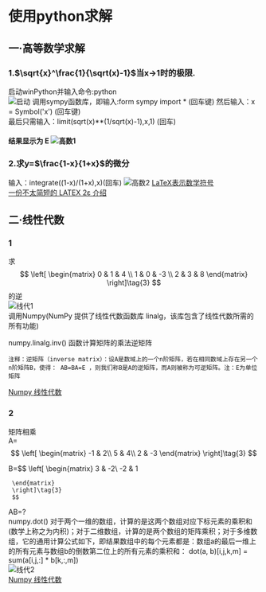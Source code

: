 # 使用python求解

##  一·高等数学求解

### 1.$\sqrt{x}^\frac{1}{\sqrt(x)-1}$当x$\to$1时的极限. 

启动winPython并输入命令:python  
![启动](http://m.qpic.cn/psb?/V12aKRuu4cvTlT/vVFTWHR*NuRY92Gz8eusJJUTjQ0lN3nb9JLIOUYcYXQ!/b/dFMBAAAAAAAA&bo=6QK7AAAAAAADB3I!&rf=viewer_4)
调用sympy函数库，即输入:form sympy import *  (回车键)
然后输入：x = Symbol('x') (回车键)  
最后只需输入：limit(sqrt(x)**(1/sqrt(x)-1),x,1) (回车) 
#### 结果显示为 E ![高数1](http://m.qpic.cn/psb?/V12aKRuu4cvTlT/NurBqzZFIlfEw1gi4ybnWTl1yMzFqEkFoG*70o1ektY!/b/dDEBAAAAAAAA&bo=hgECAYYBAgEDGTw!&rf=viewer_4) 
 ### 2.求y=$\frac{1-x}{1+x}$的微分
输入：integrate((1-x)/(1+x),x)(回车)
![高数2](http://m.qpic.cn/psb?/V12aKRuu4cvTlT/0HD4K8GLHcQHxWWsA5JqoPsqvdAqJjRc1M*G6aVn22E!/b/dDcBAAAAAAAA&bo=hgECAYYBAgEDGTw!&rf=viewer_4)
[LaTeX表示数学符号](http://mohu.org/info/symbols/symbols.htm)    
[一份不太简短的 LATEX 2ε 介绍](http://202.116.81.74/cache/9/03/www.mohu.org/a563578b882a238082752429e17e2a84/lshort-cn.pdf)

## 二·线性代数  


### 1
求$$
 \left[
 \begin{matrix}
  0 & 1 & 4 \\
  1 & 0 & -3 \\
  2 & 3 & 8
  \end{matrix}
  \right]\tag{3}
  $$的逆  
  ![线代1](http://m.qpic.cn/psb?/V12aKRuu4cvTlT/65wnxM9B4ba9Yh8*wHHAn3MkufslF.gntUqR*eHWtrA!/b/dDcBAAAAAAAA&bo=ugH7ALoB.wADGTw!&rf=viewer_4)  
  调用Numpy(NumPy 提供了线性代数函数库 linalg，该库包含了线性代数所需的所有功能)   

  numpy.linalg.inv() 函数计算矩阵的乘法逆矩阵
    
    注释：逆矩阵（inverse matrix）：设A是数域上的一个n阶矩阵，若在相同数域上存在另一个n阶矩阵B，使得： AB=BA=E ，则我们称B是A的逆矩阵，而A则被称为可逆矩阵。注：E为单位矩阵   
  [Numpy 线性代数](http://www.runoob.com/numpy/numpy-linear-algebra.html)   
  ### 2 
  矩阵相乘  
  A=$$
     \left[
     \begin{matrix}
     -1 & 2\\
     5 & 4\\
     2 & -3
     \end{matrix}
     \right]\tag{3}
     $$    

B=$$
     \left[
     \begin{matrix}
      3 & -2\\
     -2 & 1

     \end{matrix}
     \right]\tag{3}
     $$
AB=?  
numpy.dot() 对于两个一维的数组，计算的是这两个数组对应下标元素的乘积和(数学上称之为内积)；对于二维数组，计算的是两个数组的矩阵乘积；对于多维数组，它的通用计算公式如下，即结果数组中的每个元素都是：数组a的最后一维上的所有元素与数组b的倒数第二位上的所有元素的乘积和： dot(a, b)[i,j,k,m] = sum(a[i,j,:] * b[k,:,m])  
![线代2](http://m.qpic.cn/psb?/V12aKRuu4cvTlT/1fEesVl3GFqrm1G2sfrwRAP0xvtyQ1a38U9Y1mWhTS4!/b/dDcBAAAAAAAA&bo=3gEaAd4BGgEDGTw!&rf=viewer_4)  
 [Numpy 线性代数](http://www.runoob.com/numpy/numpy-linear-algebra.html)